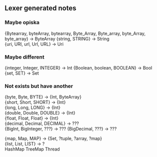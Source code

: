 ## Lexer generated notes

### Maybe opiska

{Bytearray, byteArray, bytearray, Byte_Array, Byte_array, byte_Array, byte_array} -> ByteArray
{string, STRING} -> String  
{uri, URI, url, Url, URL} -> Uri  

### Maybe different

{integer, Integer, INTEGER} -> Int
{Boolean, boolean, BOOLEAN} -> Bool
{set, SET} -> Set

### Not exists but have another

{byte, Byte, BYTE} -> {Int, ByteArray}  
{short, Short, SHORT} -> {Int}  
{long, Long, LONG} -> {Int}  
{double, Double, DOUBLE} -> {Int}  
{float, Float, Float} -> {Int}  
{decimal, Decimal, DECIMAL} -> ???   
{BigInt, BigInteger, ???} -> ???
{BigDecimal, ???} -> ???

{map, Map, MAP} -> {Set, ?tuple, ?array, ?map}  
{list, List, LIST} -> ?  
HashMap
TreeMap
Thread
